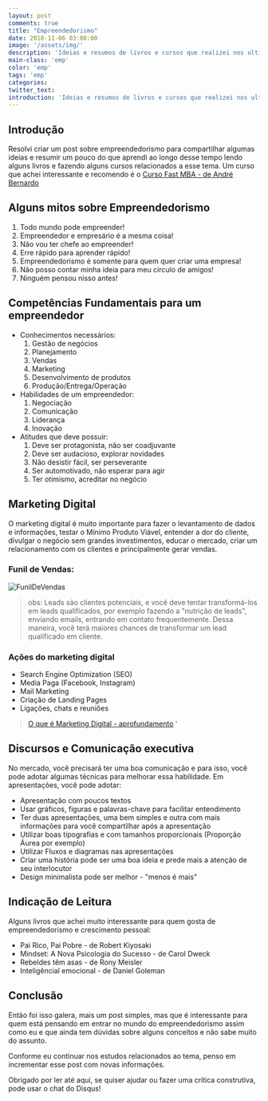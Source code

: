 ```yaml
---
layout: post
comments: true
title: "Empreendedorismo"
date: 2018-11-06 03:08:00
image: '/assets/img/'
description: 'Ideias e resumos de livros e cursos que realizei nos ultimos anos.'
main-class: 'emp'
color: 'emp'
tags: 'emp'
categories: 
twitter_text:
introduction: 'Ideias e resumos de livros e cursos que realizei nos ultimos anos.'
---
```


## Introdução

<!-- criar um link[Performance Web](https://willianjusten.com.br/series/#performance-web),  -->

Resolvi criar um post sobre empreendedorismo para compartilhar algumas ideias e resumir um pouco do que aprendi ao longo desse tempo lendo alguns livros e fazendo alguns cursos relacionados a esse tema.
Um curso que achei interessante e recomendo é o [Curso Fast MBA - de André Bernardo ](https://www.udemy.com/fast-mba/)




## Alguns mitos sobre Empreendedorismo

1. Todo mundo pode empreender!
2. Empreendedor e empresário é a mesma coisa!
3. Não vou ter chefe ao empreender!
4. Erre rápido para aprender rápido!
5. Empreendedorismo é somente para quem quer criar uma empresa!
6. Não posso contar minha ideia para meu círculo de amigos!
7. Ninguém pensou nisso antes!


## Competências Fundamentais para um empreendedor

- Conhecimentos necessários:
    1. Gestão de negócios
    2. Planejamento
    3. Vendas
    4. Marketing
    5. Desenvolvimento de produtos
    6. Produção/Entrega/Operação
- Habilidades de um empreendedor:
    1. Negociação
    2. Comunicação
    3. Liderança
    4. Inovação
- Atitudes que deve possuir:
    1. Deve ser protagonista, não ser coadjuvante
    2. Deve ser audacioso, explorar novidades
    3. Não desistir fácil, ser perseverante
    4. Ser automotivado, não esperar para agir
    5. Ter otimismo, acreditar no negócio

## Marketing Digital
O marketing digital é muito importante para fazer o levantamento de dados e informações, testar o Mínimo Produto Viável, entender a dor do cliente, divulgar o negócio sem grandes investimentos, educar o mercado, criar um relacionamento com os clientes e principalmente gerar vendas.

### Funil de Vendas:
![FunilDeVendas](/BlogFziliotti/assets/img/emp/funildevendas.png)

> obs: Leads são clientes potenciais, e você deve tentar transformá-los em leads qualificados, por exemplo fazendo a "nutrição de leads", enviando emails, entrando em contato frequentemente. Dessa maneira, você terá maiores chances de transformar um lead qualificado em cliente.

###  Ações do marketing digital
- Search Engine Optimization (SEO)
- Media Paga (Facebook, Instagram)
- Mail Marketing
- Criação de Landing Pages
- Ligações, chats e reuniões
 
 > [O que é Marketing Digital - aprofundamento](https://marketingdeconteudo.com/marketing-digital/) 
 '
## Discursos e Comunicação executiva
No mercado, você precisará ter uma boa comunicação e para isso, você pode adotar algumas técnicas para melhorar essa habilidade. Em apresentações, você pode adotar:

- Apresentação com poucos textos
- Usar gráficos, figuras e palavras-chave para facilitar entendimento
- Ter duas apresentações, uma bem simples e outra com mais informações para você compartilhar após a apresentação
- Utilizar boas tipografias e com tamanhos proporcionais (Proporção Áurea por exemplo)
- Utilizar Fluxos e diagramas nas apresentações
- Criar uma história pode ser uma boa ideia e prede mais a atenção de seu interlocutor
- Design minimalista pode ser melhor - "menos é mais"

## Indicação de Leitura
Alguns livros que achei muito interessante para quem gosta de empreendedorismo e crescimento pessoal:
- Pai Rico, Pai Pobre - de Robert Kiyosaki
- Mindset: A Nova Psicologia do Sucesso - de Carol Dweck
- Rebeldes têm asas - de Rony Meisler
- Inteligêncial emocional - de Daniel Goleman

## Conclusão

Então foi isso galera, mais um post simples, mas que é interessante para quem está pensando em entrar no mundo do empreendedorismo assim como eu e que ainda tem dúvidas sobre alguns conceitos e não sabe muito do assunto.

Conforme eu continuar nos estudos relacionados ao tema, penso em incrementar esse post com novas informações.

Obrigado por ler até aqui, se quiser ajudar ou fazer uma crítica construtiva, pode usar o chat do Disqus!
